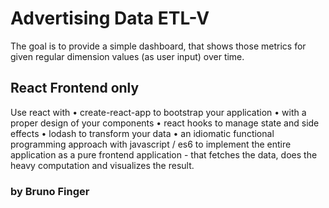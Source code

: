 # Advertising Data ETL-V

The goal is to provide a simple dashboard, that shows those metrics for given regular dimension
values (as user input) over time.

## React Frontend only

Use react with
• create-react-app to bootstrap your application
• with a proper design of your components
• react hooks to manage state and side effects
• lodash to transform your data
• an idiomatic functional programming approach with javascript / es6
to implement the entire application as a pure frontend application - that fetches the data, does the
heavy computation and visualizes the result.


### by Bruno Finger
